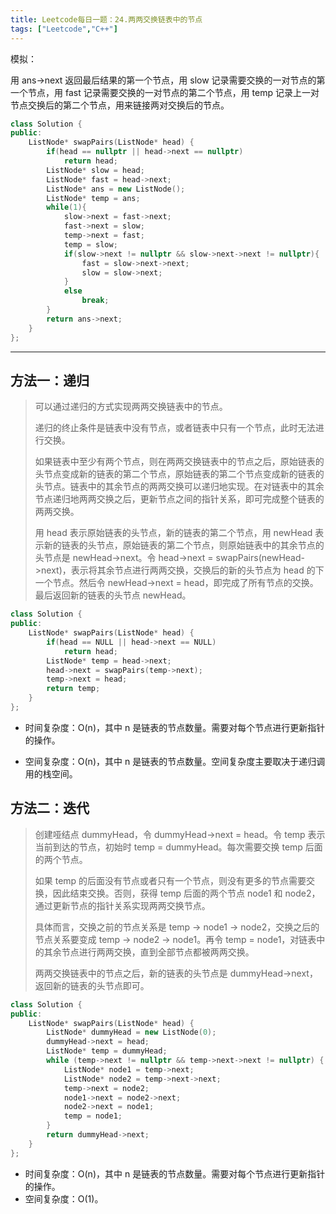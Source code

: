 ```yaml
---
title: Leetcode每日一题：24.两两交换链表中的节点
tags: ["Leetcode","C++"]
---
```


模拟：

用 ans->next 返回最后结果的第一个节点，用 slow 记录需要交换的一对节点的第一个节点，用 fast 记录需要交换的一对节点的第二个节点，用 temp 记录上一对节点交换后的第二个节点，用来链接两对交换后的节点。

~~~c++
class Solution {
public:
    ListNode* swapPairs(ListNode* head) {
        if(head == nullptr || head->next == nullptr)
            return head;
        ListNode* slow = head;
        ListNode* fast = head->next;
        ListNode* ans = new ListNode();
        ListNode* temp = ans;
        while(1){
            slow->next = fast->next;
            fast->next = slow;
            temp->next = fast;
            temp = slow;
            if(slow->next != nullptr && slow->next->next != nullptr){
                fast = slow->next->next;
                slow = slow->next;
            }
            else
                break;
        }
        return ans->next;
    }
};
~~~

***

## 方法一：递归

> 可以通过递归的方式实现两两交换链表中的节点。
>
> 递归的终止条件是链表中没有节点，或者链表中只有一个节点，此时无法进行交换。
>
> 如果链表中至少有两个节点，则在两两交换链表中的节点之后，原始链表的头节点变成新的链表的第二个节点，原始链表的第二个节点变成新的链表的头节点。链表中的其余节点的两两交换可以递归地实现。在对链表中的其余节点递归地两两交换之后，更新节点之间的指针关系，即可完成整个链表的两两交换。
>
> 用 head 表示原始链表的头节点，新的链表的第二个节点，用 newHead 表示新的链表的头节点，原始链表的第二个节点，则原始链表中的其余节点的头节点是 newHead->next。令 head->next = swapPairs(newHead->next)，表示将其余节点进行两两交换，交换后的新的头节点为 head 的下一个节点。然后令 newHead->next = head，即完成了所有节点的交换。最后返回新的链表的头节点 newHead。
>

~~~c++
class Solution {
public:
    ListNode* swapPairs(ListNode* head) {
        if(head == NULL || head->next == NULL)
            return head;
        ListNode* temp = head->next;
        head->next = swapPairs(temp->next);
        temp->next = head;
        return temp;
    }
};
~~~

* 时间复杂度：O(n)，其中 n 是链表的节点数量。需要对每个节点进行更新指针的操作。

* 空间复杂度：O(n)，其中 n 是链表的节点数量。空间复杂度主要取决于递归调用的栈空间。

## 方法二：迭代

> 创建哑结点 dummyHead，令 dummyHead->next = head。令 temp 表示当前到达的节点，初始时 temp = dummyHead。每次需要交换 temp 后面的两个节点。
>
> 如果 temp 的后面没有节点或者只有一个节点，则没有更多的节点需要交换，因此结束交换。否则，获得 temp 后面的两个节点 node1 和 node2，通过更新节点的指针关系实现两两交换节点。
>
> 具体而言，交换之前的节点关系是 temp -> node1 -> node2，交换之后的节点关系要变成 temp -> node2 -> node1。再令 temp = node1，对链表中的其余节点进行两两交换，直到全部节点都被两两交换。
>
> 两两交换链表中的节点之后，新的链表的头节点是 dummyHead->next，返回新的链表的头节点即可。
>

~~~c++
class Solution {
public:
    ListNode* swapPairs(ListNode* head) {
        ListNode* dummyHead = new ListNode(0);
        dummyHead->next = head;
        ListNode* temp = dummyHead;
        while (temp->next != nullptr && temp->next->next != nullptr) {
            ListNode* node1 = temp->next;
            ListNode* node2 = temp->next->next;
            temp->next = node2;
            node1->next = node2->next;
            node2->next = node1;
            temp = node1;
        }
        return dummyHead->next;
    }
};
~~~

- 时间复杂度：O(n)，其中 n 是链表的节点数量。需要对每个节点进行更新指针的操作。
- 空间复杂度：O(1)。